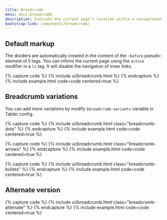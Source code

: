 ```yaml
---
title: Breadcrumb
menu: docs.breadcrumb
description: Indicate the current page’s location within a navigational hierarchy that automatically adds separators via CSS.
bootstrap-link: components/breadcrumb/
---
```



## Default markup

The dividers are automatically created in the content of the `:before` pseudo-element of li tags. You can inform the current page using the `active` modifier in a `li` tag. It will disable the navigation of inner links.

{% capture code %}
{% include ui/breadcrumb.html %}
{% endcapture %}
{% include example.html code=code centered=true %}


## Breadcrumb variations

You can add more variations by modify `$breadcrumb-variants` variable in Tabler config.

{% capture code %}
{% include ui/breadcrumb.html class="breadcrumb-dots" %}
{% endcapture %}
{% include example.html code=code centered=true %}

{% capture code %}
{% include ui/breadcrumb.html class="breadcrumb-arrows" %}
{% endcapture %}
{% include example.html code=code centered=true %}

{% capture code %}
{% include ui/breadcrumb.html class="breadcrumb-bullets" %}
{% endcapture %}
{% include example.html code=code centered=true %}


## Alternate version

{% capture code %}
{% include ui/breadcrumb.html class="breadcrumb-alternate" %}
{% endcapture %}
{% include example.html code=code centered=true %}
